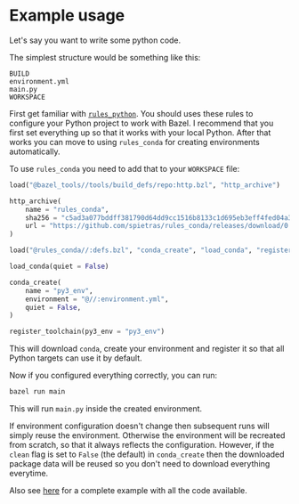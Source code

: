 # Example usage

Let's say you want to write some python code.

The simplest structure would be something like this:

```
BUILD
environment.yml
main.py
WORKSPACE
```

First get familiar with [`rules_python`](https://github.com/bazelbuild/rules_python).
You should uses these rules to configure your Python project to work with Bazel.
I recommend that you first set everything up so that it works with your local Python.
After that works you can move to using `rules_conda` for creating environments automatically.

To use `rules_conda` you need to add that to your `WORKSPACE` file:

```python
load("@bazel_tools//tools/build_defs/repo:http.bzl", "http_archive")

http_archive(
    name = "rules_conda",
    sha256 = "c5ad3a077bddff381790d64dd9cc1516b8133c1d695eb3eff4fed04a39dc4522",
    url = "https://github.com/spietras/rules_conda/releases/download/0.0.6/rules_conda-0.0.6.zip"
)

load("@rules_conda//:defs.bzl", "conda_create", "load_conda", "register_toolchain")

load_conda(quiet = False)

conda_create(
    name = "py3_env",
    environment = "@//:environment.yml",
    quiet = False,
)

register_toolchain(py3_env = "py3_env")
```

This will download `conda`, create your environment and register it so that all Python targets can use it by default.

Now if you configured everything correctly, you can run:

```sh
bazel run main
```

This will run `main.py` inside the created environment.

If environment configuration doesn't change then subsequent runs will simply reuse the environment.
Otherwise the environment will be recreated from scratch, so that it always reflects the configuration.
However, if the `clean` flag is set to `False` (the default) in `conda_create` then the downloaded package data will be reused so you don't need to download everything everytime.

Also see [here](https://github.com/spietras/rules_conda/tree/main/example) for a complete example with all the code available.
